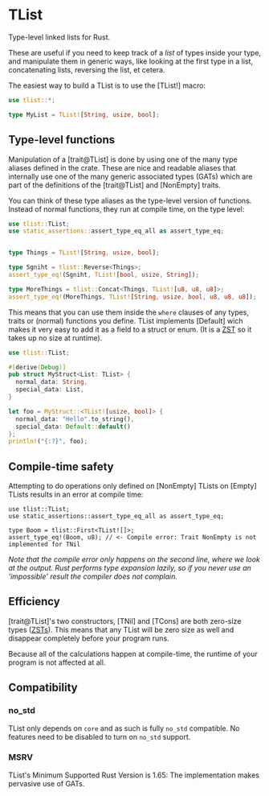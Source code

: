# TList

Type-level linked lists for Rust.


These are useful if you need to keep track of a _list_ of types inside your type,
and manipulate them in generic ways, like looking at the first type in a list, concatenating lists, reversing the list, et cetera.



The easiest way to build a TList is to use the [TList!] macro:

```rust
use tlist::*;

type MyList = TList![String, usize, bool];
```

## Type-level functions

Manipulation of a [trait@TList] is done by using one of the many type aliases defined in the crate.
These are nice and readable aliases that internally use one of the many generic associated types (GATs) which are part of the definitions of the [trait@TList] and [NonEmpty] traits.

You can think of these type aliases as the type-level version of functions. Instead of normal functions, they run at compile time, on the type level:

```rust
use tlist::TList;
use static_assertions::assert_type_eq_all as assert_type_eq;


type Things = TList![String, usize, bool];

type Sgniht = tlist::Reverse<Things>;
assert_type_eq!(Sgniht, TList![bool, usize, String]);

type MoreThings = tlist::Concat<Things, TList![u8, u8, u8]>;
assert_type_eq!(MoreThings, TList![String, usize, bool, u8, u8, u8]);
```

This means that you can use them inside the `where` clauses of any types, traits or (normal) functions you define.
TList implements [Default] wich makes it very easy to add it as a field to a struct or enum.
(It is a [ZST](https://doc.rust-lang.org/nomicon/exotic-sizes.html#zero-sized-types-zsts) so it takes up no size at runtime).

```rust
use tlist::TList;

#[derive(Debug)]
pub struct MyStruct<List: TList> {
  normal_data: String,
  special_data: List,
}

let foo = MyStruct::<TList![usize, bool]> {
  normal_data: "Hello".to_string(),
  special_data: Default::default()
};
println!("{:?}", foo);
```


## Compile-time safety

Attempting to do operations only defined on [NonEmpty] TLists on [Empty] TLists
results in an error at compile time:

```compile_fail
use tlist::TList;
use static_assertions::assert_type_eq_all as assert_type_eq;

type Boom = tlist::First<TList![]>;
assert_type_eq!(Boom, u8); // <- Compile error: Trait NonEmpty is not implemented for TNil
```

_Note that the compile error only happens on the second line, where we look at the output.
Rust performs type expansion lazily, so if you never use an 'impossible' result the compiler does not complain._

## Efficiency

[trait@TList]'s two constructors, [TNil] and [TCons] are both zero-size types ([ZSTs](https://doc.rust-lang.org/nomicon/exotic-sizes.html#zero-sized-types-zsts)).
This means that any TList will be zero size as well and disappear completely before your program runs.

Because all of the calculations happen at compile-time, the runtime of your program is not affected at all.

## Compatibility

### no_std

TList only depends on `core` and as such is fully `no_std` compatible.
No features need to be disabled to turn on `no_std` support.

### MSRV

TList's Minimum Supported Rust Version is 1.65: The implementation makes pervasive use of GATs.
